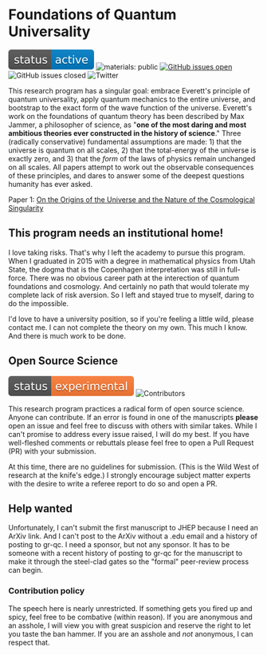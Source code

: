 # Foundations of Quantum Universality
[![status: active](https://github.com/GIScience/badges/raw/master/status/active.svg)](https://github.com/GIScience/badges#active)
![materials: public](https://img.shields.io/badge/Materials-Public-green.svg)
[![GitHub issues open](https://img.shields.io/github/issues/mayabenowitz/Origins)]() 
![GitHub issues closed](https://img.shields.io/github/issues-closed/mayabenowitz/Origins)
![Twitter](https://img.shields.io/twitter/follow/cosmicfibretion?style=social)


This research program has a singular goal: embrace Everett's principle of quantum universality, apply quantum mechanics to the entire universe, and bootstrap to the exact form of the wave function of the universe. Everett's work on the foundations of quantum theory has been described by Max Jammer, a philosopher of science, as "**one of the most daring and most ambitious theories ever constructed in the history of science**." Three (radically conservative) fundamental assumptions are made: 1) that the universe is quantum on all scales, 2) that the total-energy of the universe is exactly zero, and 3) that the *form* of the laws of physics remain unchanged on all scales. All papers attempt to work out the observable consequences of these principles, and dares to answer some of the deepest questions humanity has ever asked.

Paper 1: [On the Origins of the Universe and the Nature of the Cosmological Singularity](https://github.com/mayabenowitz/Origins/blob/main/manuscript/foundations_of_quantum_universality_Final_v1_0%20(1).pdf)

## This program needs an institutional home!

I love taking risks. That's why I left the academy to pursue this program. When I graduated in 2015 with a degree in mathematical physics from Utah State, the dogma that is the Copenhagen interpretation was still in full-force. There was no obvious career path at the interection of quantum foundations and cosmology. And certainly no path that would tolerate my complete lack of risk aversion. So I left and stayed true to myself, daring to do the impossible.

I'd love to have a university position, so if you're feeling a little wild, please contact me. I can not complete the theory on my own. This much I know. And there is much work to be done. 

## Open Source Science
[![status: experimental](https://github.com/GIScience/badges/raw/master/status/experimental.svg)](https://github.com/GIScience/badges#experimental)
![Contributors](https://img.shields.io/github/contributors/mayabenowitz/Origins)

This research program practices a radical form of open source science. Anyone can contribute. If an error is found in one of the manuscripts **please** open an issue and feel free to discuss with others with similar takes. While I can't promise to address every issue raised, I will do my best. If you have well-fleshed comments or rebuttals please feel free to open a Pull Request (PR) with your submission. 

At this time, there are no guidelines for submission. (This is the Wild West of research at the knife's edge.) I strongly encourage subject matter experts with the desire to write a referee report to do so and open a PR.

## Help wanted

Unfortunately, I can't submit the first manuscript to JHEP because I need an ArXiv link. And I can't post to the ArXiv without a .edu email and a history of posting to gr-qc. I need a sponsor, but not any sponsor. It has to be someone with a recent history of posting to gr-qc for the manuscript to make it through the steel-clad gates so the "formal" peer-review process can begin.

### Contribution policy

The speech here is nearly unrestricted. If something gets you fired up and spicy, feel free to be combative (within reason). If you are anonymous and an asshole, I will view you with great suspicion and reserve the right to let you taste the ban hammer. If you are an asshole and *not* anonymous, I can respect that.

